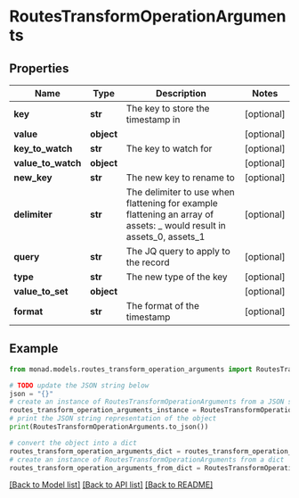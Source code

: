 # RoutesTransformOperationArguments


## Properties

Name | Type | Description | Notes
------------ | ------------- | ------------- | -------------
**key** | **str** | The key to store the timestamp in | [optional] 
**value** | **object** |  | [optional] 
**key_to_watch** | **str** | The key to watch for | [optional] 
**value_to_watch** | **object** |  | [optional] 
**new_key** | **str** | The new key to rename to | [optional] 
**delimiter** | **str** | The delimiter to use when flattening for example flattening an array of assets: _ would result in assets_0, assets_1 | [optional] 
**query** | **str** | The JQ query to apply to the record | [optional] 
**type** | **str** | The new type of the key | [optional] 
**value_to_set** | **object** |  | [optional] 
**format** | **str** | The format of the timestamp | [optional] 

## Example

```python
from monad.models.routes_transform_operation_arguments import RoutesTransformOperationArguments

# TODO update the JSON string below
json = "{}"
# create an instance of RoutesTransformOperationArguments from a JSON string
routes_transform_operation_arguments_instance = RoutesTransformOperationArguments.from_json(json)
# print the JSON string representation of the object
print(RoutesTransformOperationArguments.to_json())

# convert the object into a dict
routes_transform_operation_arguments_dict = routes_transform_operation_arguments_instance.to_dict()
# create an instance of RoutesTransformOperationArguments from a dict
routes_transform_operation_arguments_from_dict = RoutesTransformOperationArguments.from_dict(routes_transform_operation_arguments_dict)
```
[[Back to Model list]](../README.md#documentation-for-models) [[Back to API list]](../README.md#documentation-for-api-endpoints) [[Back to README]](../README.md)


